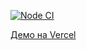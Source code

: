 [![Node CI](https://github.com/M9lTHblu/test-NewGen-Vision/actions/workflows/ci.yml/badge.svg?branch=main)](https://github.com/M9lTHblu/test-NewGen-Vision/actions/workflows/ci.yml)

[Демо на Vercel](https://test-new-gen-vision.vercel.app/)
